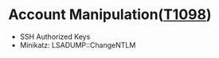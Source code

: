 # Account Manipulation([T1098](https://attack.mitre.org/techniques/T1098/))
  - SSH Authorized Keys
  - Minikatz: LSADUMP::ChangeNTLM
